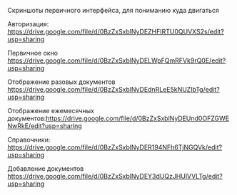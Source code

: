 Скриншоты первичного интерфейса, для пониманию куда двигаться

Авторизация: https://drive.google.com/file/d/0BzZxSxblNyDEZHFIRTU0QUVXS2s/edit?usp=sharing

Первичное окно https://drive.google.com/file/d/0BzZxSxblNyDELWpFQmRFVk9rQ0E/edit?usp=sharing

Отображение разовых документов https://drive.google.com/file/d/0BzZxSxblNyDEdnRLeE5kNUZIbTg/edit?usp=sharing


Отображение ежемесячных документов:https://drive.google.com/file/d/0BzZxSxblNyDEUnd0OFZGWENwRkE/edit?usp=sharing

Справочники: https://drive.google.com/file/d/0BzZxSxblNyDER194NFh6TjNGQVk/edit?usp=sharing

Добавление документов https://drive.google.com/file/d/0BzZxSxblNyDEY3dUQzJHUlVVLTg/edit?usp=sharing

